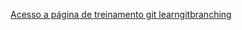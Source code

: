 [Acesso a página de treinamento git learngitbranching](https://learngitbranching.js.org/?NODEMO=&locale=pt_BR)
